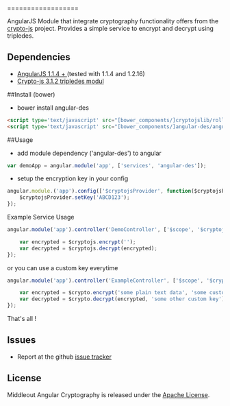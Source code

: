 ==================

AngularJS Module that integrate cryptography functionality offers from the [crypto-js](https://code.google.com/p/crypto-js/) project. Provides a simple service to encrypt and decrypt using tripledes.

Dependencies
------------
- [AngularJS 1.1.4 + ](http://angularjs.org/) (tested with 1.1.4 and 1.2.16)
- [Crypto-js 3.1.2 tripledes modul](https://github.com/sytelus/CryptoJS/tree/master/rollups/tripledes.js)

##Install (bower)

* bower install angular-des
```html
<script type='text/javascript' src="[bower_components/]cryptojslib/rollups/tripledes.js"></script>
<script type='text/javascript' src="[bower_components/]angular-des/angular-des.js"></script>
```

##Usage

* add module dependency ('angular-des') to angular
```js
var demoApp = angular.module('app', ['services', 'angular-des']);
```

* setup the encryption key in your config
```js
angular.module.('app').config(['$cryptojsProvider', function($cryptojsProvider){
	$cryptojsProvider.setKey('ABCD123');
});
```

Example Service Usage

```js
angular.module('app').controller('DemoController', ['$scope', '$cryptojs', function($scope, $cryptojs) {

	var encrypted = $cryptojs.encrypt('');
	var decrypted = $cryptojs.decrypt(encrypted);
});

```

or you can use a custom key everytime

```js
angular.module('app').controller('ExampleController', ['$scope', '$crypto', function($scope, $crypto) {

	var encrypted = $crypto.encrypt('some plain text data', 'some custom key');
	var decrypted = $crypto.decrypt(encrypted, 'some other custom key');
});

```

That's all !

Issues
-------------
- Report at the github [issue tracker](https://github.com/middleout/angular-cryptography/issues)

License
--------------

Middleout Angular Cryptography is released under the [Apache License](http://opensource.org/licenses/Apache-2.0).
